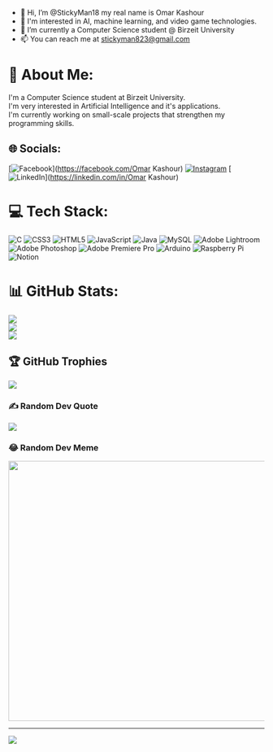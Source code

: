 - 👋 Hi, I’m @StickyMan18 my real name is Omar Kashour
- 👀 I'm interested in AI, machine learning, and video game technologies.
- 🌱 I’m currently a Computer Science student @ Birzeit University
- 📫 You can reach me at stickyman823@gmail.com

# 💫 About Me:
I'm a Computer Science student at Birzeit University.<br>I'm very interested in Artificial Intelligence and it's applications.<br>I'm currently working on small-scale projects that strengthen my programming skills.<br>


## 🌐 Socials:
[![Facebook](https://img.shields.io/badge/Facebook-%231877F2.svg?logo=Facebook&logoColor=white)](https://facebook.com/Omar Kashour) [![Instagram](https://img.shields.io/badge/Instagram-%23E4405F.svg?logo=Instagram&logoColor=white)](https://instagram.com/stickyman18) [![LinkedIn](https://img.shields.io/badge/LinkedIn-%230077B5.svg?logo=linkedin&logoColor=white)](https://linkedin.com/in/Omar Kashour) 

# 💻 Tech Stack:
![C](https://img.shields.io/badge/c-%2300599C.svg?style=for-the-badge&logo=c&logoColor=white) ![CSS3](https://img.shields.io/badge/css3-%231572B6.svg?style=for-the-badge&logo=css3&logoColor=white) ![HTML5](https://img.shields.io/badge/html5-%23E34F26.svg?style=for-the-badge&logo=html5&logoColor=white) ![JavaScript](https://img.shields.io/badge/javascript-%23323330.svg?style=for-the-badge&logo=javascript&logoColor=%23F7DF1E) ![Java](https://img.shields.io/badge/java-%23ED8B00.svg?style=for-the-badge&logo=java&logoColor=white) ![MySQL](https://img.shields.io/badge/mysql-%2300f.svg?style=for-the-badge&logo=mysql&logoColor=white) ![Adobe Lightroom](https://img.shields.io/badge/Adobe%20Lightroom-31A8FF.svg?style=for-the-badge&logo=Adobe%20Lightroom&logoColor=white) ![Adobe Photoshop](https://img.shields.io/badge/adobephotoshop-%2331A8FF.svg?style=for-the-badge&logo=adobephotoshop&logoColor=white) ![Adobe Premiere Pro](https://img.shields.io/badge/Adobe%20Premiere%20Pro-9999FF.svg?style=for-the-badge&logo=Adobe%20Premiere%20Pro&logoColor=white) ![Arduino](https://img.shields.io/badge/-Arduino-00979D?style=for-the-badge&logo=Arduino&logoColor=white) ![Raspberry Pi](https://img.shields.io/badge/-RaspberryPi-C51A4A?style=for-the-badge&logo=Raspberry-Pi) ![Notion](https://img.shields.io/badge/Notion-%23000000.svg?style=for-the-badge&logo=notion&logoColor=white)
# 📊 GitHub Stats:
![](https://github-readme-stats.vercel.app/api?username=omarkashour&theme=synthwave&hide_border=false&include_all_commits=false&count_private=true)<br/>
![](https://github-readme-streak-stats.herokuapp.com/?user=omarkashour&theme=synthwave&hide_border=false)<br/>
![](https://github-readme-stats.vercel.app/api/top-langs/?username=omarkashour&theme=synthwave&hide_border=false&include_all_commits=false&count_private=true&layout=compact)

## 🏆 GitHub Trophies
![](https://github-profile-trophy.vercel.app/?username=omarkashour&theme=radical&no-frame=false&no-bg=true&margin-w=4)

### ✍️ Random Dev Quote
![](https://quotes-github-readme.vercel.app/api?type=horizontal&theme=radical)

### 😂 Random Dev Meme
<img src="https://random-memer.herokuapp.com/" width="512px"/>

---
[![](https://visitcount.itsvg.in/api?id=omarkashour&icon=2&color=10)](https://visitcount.itsvg.in)

<!-- Proudly created with GPRM ( https://gprm.itsvg.in ) -->
